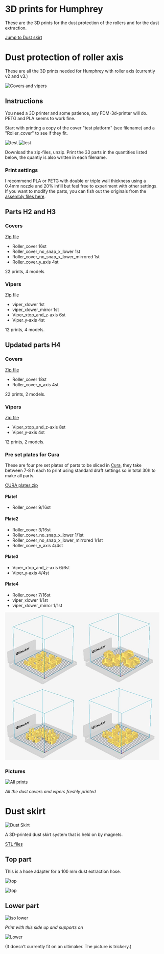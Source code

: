 # 3D prints for Humphrey 

These are the 3D prints for the dust protection of the rollers and for the dust extraction.

[Jump to Dust skirt](https://github.com/fellesverkstedet/fabricatable-machines/tree/master/humphrey-large-format-cnc/humphrey_v2/3d_prints#dust-skirt)

# Dust protection of roller axis

These are all the 3D prints needed for Humphrey with roller axis (currently v2 and v3.)

![Covers and vipers](https://github.com/fellesverkstedet/fabricatable-machines/blob/master/humphrey-large-format-cnc/humphrey_v2/img/covers_n_vipers.png)

## Instructions

You need a 3D printer and some patience, any FDM-3d-printer will do. PETG and PLA seems to work fine.

Start with printing a copy of the cover "test platform" (see filename) and a "Roller_cover" to see if they fit.

![test](https://github.com/fellesverkstedet/fabricatable-machines/raw/master/Module%20development/Roller%20axis/img/apart-cover.jpg)
![test](https://github.com/fellesverkstedet/fabricatable-machines/raw/master/Module%20development/Roller%20axis/img/assembled-cover-test.jpg)

Download the zip-files, unzip. Print the 33 parts in the quantities listed below, the quantiy is also written in each filename.

### Print settings

I recommend PLA or PETG with double or triple wall thickness using a 0.4mm nozzle and 20% infill but feel free to experiment with other settings. If you want to modify the parts, you can fish out the originals from the [assembly files here](https://a360.co/2NBCXcX). 

## Parts H2 and H3

### Covers

[Zip file](https://github.com/fellesverkstedet/fabricatable-machines/raw/master/humphrey-large-format-cnc/humphrey_v2/3d_prints/Roller_covers-stl.zip)

* Roller_cover 16st
* Roller_cover_no_snap_x_lower 1st
* Roller_cover_no_snap_x_lower_mirrored 1st
* Roller_cover_y_axis 4st

22 prints, 4 models. 

### Vipers

[Zip file](https://github.com/fellesverkstedet/fabricatable-machines/raw/master/humphrey-large-format-cnc/humphrey_v2/3d_prints/Vipers-stl.zip)

* viper_xlower 1st
* viper_xlower_mirror 1st
* Viper_xtop_and_z-axis 6st
* Viper_y-axis 4st

12 prints, 4 models. 

## Updated parts H4

### Covers

[Zip file](https://github.com/fellesverkstedet/fabricatable-machines/raw/master/humphrey-large-format-cnc/humphrey_v3/Roller_covers_stl_h4.zip)

* Roller_cover 18st
* Roller_cover_y_axis 4st

22 prints, 2 models. 

### Vipers

[Zip file](https://github.com/fellesverkstedet/fabricatable-machines/raw/master/humphrey-large-format-cnc/humphrey_v3/Viper_stl_h4.zip)

* Viper_xtop_and_z-axis 8st
* Viper_y-axis 4st

12 prints, 2 models. 

### Pre set plates for Cura

These are four pre set plates of parts to be sliced in [Cura](https://ultimaker.com/en/products/ultimaker-cura-software), they take between 7-8 h each to print using standard draft settings so in total 30h to make all parts.

[CURA plates.zip](https://github.com/fellesverkstedet/fabricatable-machines/raw/master/humphrey-large-format-cnc/humphrey_v2/3d_prints/CURA_plates.zip)

#### Plate1
* Roller_cover 9/16st

#### Plate2
* Roller_cover 3/16st
* Roller_cover_no_snap_x_lower 1/1st
* Roller_cover_no_snap_x_lower_mirrored 1/1st
* Roller_cover_y_axis 4/4st

#### Plate3
* Viper_xtop_and_z-axis 6/6st
* Viper_y-axis 4/4st

#### Plate4
* Roller_cover 7/16st
* viper_xlower 1/1st
* viper_xlower_mirror 1/1st

![All plates](./img/Cura_plates_UM0.jpg)

### Pictures

![All prints](https://github.com/fellesverkstedet/fabricatable-machines/raw/master/humphrey-large-format-cnc/humphrey_v2/img/all_3d_printed_components.JPG)

_All the dust covers and vipers freshly printed_

# Dust skirt

![Dust Skirt](https://github.com/fellesverkstedet/fabricatable-machines/raw/master/humphrey-large-format-cnc/humphrey_v3/img/assembly/dust_assy_render.jpg)

A 3D-printed dust skirt system that is held on by magnets.

[STL files](https://github.com/fellesverkstedet/fabricatable-machines/raw/master/humphrey-large-format-cnc/humphrey_v2/3d_prints/dust_skirt_prints.zip)

## Top part

This is a hose adapter for a 100 mm dust extraction hose.

![top](https://github.com/fellesverkstedet/fabricatable-machines/raw/master/humphrey-large-format-cnc/humphrey_v2/3d_prints/img/top_dust.JPG)

![top](https://github.com/fellesverkstedet/fabricatable-machines/raw/master/humphrey-large-format-cnc/humphrey_v2/3d_prints/img/top_dust_iso.JPG)

## Lower part
![iso lower](https://github.com/fellesverkstedet/fabricatable-machines/raw/master/humphrey-large-format-cnc/humphrey_v2/3d_prints/img/lower_dust_iso.JPG)

_Print with this side up and supports on_

![Lower](https://github.com/fellesverkstedet/fabricatable-machines/raw/master/humphrey-large-format-cnc/humphrey_v2/3d_prints/img/lower_dust.JPG)
 
 (It doesn't currently fit on an ultimaker. The picture is trickery.)




